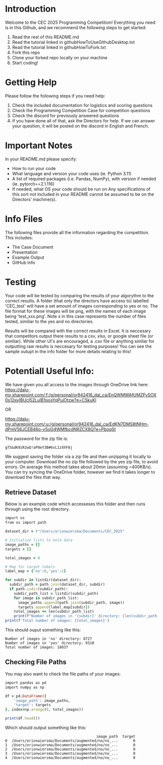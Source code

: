 # Introduction
Welcome to the CEC 2025 Programming Competition! Everything you need is in this Github, and we recommend the following steps to get started:

1. Read the rest of this README.md
2. Read the tutorial linked in githubHowToUseGithubDesktop.txt
3. Read the tutorial linked in githubHowToFork.txt
4. Fork this repo
5. Clone your forked repo locally on your machine
6. Start coding!

   
# Getting Help
Please follow the following steps if you need help:

1. Check the included documentation for logistics and scoring questions
2. Check the Programming Competition Case for competition questions
3. Check the discord for previously answered questions
4. If you have done all of that, ask the Directors for help. If we can answer your question, it will be posted on the discord in English and French.
   
# Important Notes
In your README.md please specify:

- How to run your code
- What language and version your code uses (ie. Python 3.11)
- A list of required packages (i.e. Pandas, NumPy), with version if needed (ie. pytorch==2.1.116)
- If needed, what OS your code should be run on Any specifications of this sort not included in your README cannot be assumed to be on the 
Directors’ machine(s).

# Info Files
The following files provide all the information regarding the competition. 
This includes:
- The Case Document
- Presentation
- Example Output
- GitHub Info

# Testing
Your code will be tested by comparing the results of your algorythm to the correct results. A folder (that only the directors have access to) labelled 'CEC_test' will have a set amount of images corresponding to yes or no. The file format for these images will be png, with the names of each image being 'test_xxx.png'. Note x in this case represents the number of files tested, similiar to the yes and no directories. 

Results will be compared with the correct results in Excel. It is neccesary that competitors output there results to a csv, xlsx, or google sheet file (or similiar). While other UI's are encouraged, a .csv file or anything simliar for outputting raw results is neccesary for testing purposes! You can see the sample outupt in the info folder for more details relating to this!

# Potentiall Useful Info:
We have given you all access to the images through OneDrive link here: 
https://dalu-my.sharepoint.com/:f:/g/personal/or942416_dal_ca/EnQWMWAfUMZFvSOX0s12eyIBUcl52LuIB1posYqPujOtzw?e=CSkuKl

OR

https://dalu-my.sharepoint.com/:u:/g/personal/or942416_dal_ca/EdKN7DMS8tNHm-dPmV56JCEB46o-vSoG4WMfbcdNRZCX8Q?e=PboqSt

The password for the zip file is:
```
gT5&dK9zR2wQ!aP0eY3B#6vL1zXhF8j
```

We suggest saving the folder via a zip file and then unzipping it locally to your computer. Download the no zip file followed by the yes zip file, to avoid errors. On average this method takes about 20min (assuming ~400KB/s). You can try syncing the OneDrive folder, however we find it takes longer to download the files that way.

## Retrieve Dataset
Below is an example code which accesseses this folder and then runs through using the root directory.

```ruby
import os
from os import path

dataset_dir = r"/Users/orionwiersma/Documents/CEC_2025"

# Initialize lists to hold data
image_paths = []
targets = []

total_images = 0

# Map for target labels
label_map = {'no':0,'yes':1}

for subdir in listdir(dataset_dir):
  subdir_path = path.join(dataset_dir, subdir)
  if path.isdir(subdir_path):
    subdir_path_list = listdir(subdir_path)
    for image in subdir_path_list:
      image_paths.append(path.join(subdir_path, image))
      targets.append(label_map[subdir])
    total_images += len(subdir_path_list)
    print(f"Number of images in '{subdir}' directory: {len(subdir_path_list)}")
print(f'Total number of images: {total_images}')
```
This should ouput something like this:
```
Number of images in 'no' directory: 8727
Number of images in 'yes' directory: 9310
Total number of images: 18037
```
## Checking File Paths
You may also want to check the file paths of your images:
```ruby
import pandas as pd
import numpy as np

df = pd.DataFrame({
    'image_path': image_paths,
    'target': targets
}, index=np.arange(0, total_images))

print(df.head())
```
Which should output something like this:
```
                                          image_path  target
0  /Users/orionwiersma/Documents/augmented/no/no_...       0
1  /Users/orionwiersma/Documents/augmented/no/no_...       0
2  /Users/orionwiersma/Documents/augmented/no/no_...       0
3  /Users/orionwiersma/Documents/augmented/no/no_...       0
4  /Users/orionwiersma/Documents/augmented/no/no_...       0
```
